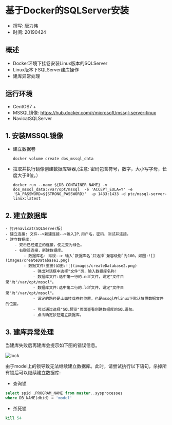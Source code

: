 # 基于Docker的SQLServer安装

- 撰写: 唐力伟
- 时间: 20190424

## 概述

- Docker环境下挂卷安装Linux版本的SQLServer
- Linux版本下SQLServer建库操作
- 建库异常处理

## 运行环境

- CentOS7 +
- MSSQL镜像: https://hub.docker.com/r/microsoft/mssql-server-linux
- NavicatSQLServer

## 1. 安装MSSQL镜像
- 建立数据卷
	~~~shell
	docker volume create dos_mssql_data
	~~~
- 拉取并执行镜像创建数据库容器,(注意: 密码包含符号，数字，大小写字母，长度大于8位。）
	~~~shell
	docker run --name ${DB_CONTAINER_NAME} -v dos_mssql_data:/var/opt/mssql  -e 'ACCEPT_EULA=Y' -e 'SA_PASSWORD=${STRONG_PASSWORD}'  -p 1433:1433 -d ptc/mssql-server-linux:latest
	~~~
## 2. 建立数据库
	- 打开navicat(SQLServer版)
	- 建立连接: 文件-->新建连接-->输入IP,用户名，密码，测试并连接。
	- 建立数据库: 
		- 双击已经建立的连接，使之变为绿色。
		- 右键该连接，新建数据库。
			- 数据库名: 常规--> 输入`数据库名`并选择`兼容级别`为100。如图:![](images/createDatabase1.png)
			- 数据文件(重要)如图:![](images/createDatabase2.png)
				- 弹出对话框中选择"文件"页，输入数据库名称!
				- 数据库文件:选中第一行的.ndf文件，设定"文件目录"为"/var/opt/mssql"。
				- 数据库文件:选中第二行的.ldf文件，设定"文件目录"为"/var/opt/mssql"。
				- 设定的路径是上面挂载卷的位置，也是mssql在linux下默认放置数据文件的位置。
				- 可以通过选择"SQL预览"页面查看创建数据库的SQL语句。
				- 点击确定按钮建立数据库。

## 3. 建库异常处理

当建库失败后再建库会提示如下图的错误信息。

![lock](images/lock.png)

由于model上的锁导致无法继续建立数据库。此时，请尝试执行以下语句，杀掉所有锁后可以继续建立数据库:

- 查询锁
~~~SQL
select spid ,PROGRAM_NAME from master..sysprocesses
where DB_NAME(dbid) = 'model' 
~~~
- 杀死锁
~~~SQL
kill 54
~~~


